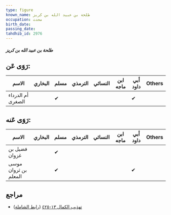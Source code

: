```yaml
---
type: figure
known_name: طلحة بن عبيد الله بن كريز
occupation: محدث
birth_date:
passing_date:
tahdhib_id: 2976
---
```

##### طلحة بن عبيد الله بن كريز

## رَوَى عَن:
| الاسم             | البخاري | مسلم | الترمذي | النسائي | ابن ماجه | أبي داود | Others |
| ----------------- | ------- | ---- | ------- | ------- | -------- | -------- | ------ |
| أم الدرداء الصغرى |         | ✔    |         |         |          | ✔        |        |
## رَوَى عَنه:
| الاسم                | البخاري | مسلم | الترمذي | النسائي | ابن ماجه | أبي داود | Others |
| -------------------- | ------- | ---- | ------- | ------- | -------- | -------- | ------ |
| فضيل بن غزوان        |         | ✔    |         |         |          |          |        |
| موسى بن ثروان المعلم |         | ✔    |         |         |          | ✔        |        |
## مراجع
- [تهذيب الكمال ١٣-٤٢٥](obsidian://open?vault=Tahdhib-al-Kamal&file=Figures/٢٩٧٦-طلحة%20بن%20عبيد%20الله%20بن%20كريز) ([رابط الشاملة](https://shamela.ws/book/3722/6806))